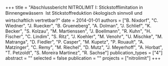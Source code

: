 +++
title = "Abschlussbericht NITROLIMIT I: Stickstofflimitation in Binnengewässern  Ist Stickstoffreduktion ökologisch sinnvoll und wirtschaftlich vertretbar?"
date = 2014-01-01
authors = ["B. Nixdorf", "C. Wiedner", "J. Ruecker", "B. Grueneberg", "A. Dolman", "J. Schlief", "K. Becker", "S. Kolzau", "M. Martienssen", "J. Boellmann", "R. Kuhn", "H. Fischer", "C. Lindim", "S. Ritz", "J. Koehler", "M. Venohr", "U. Mischke", "M. Matranga", "D. Fiedler", "P. Casper", "M. Kupetz", "P. Rouault", "A. Matzinger", "C. Remy", "M. Riechel", "D. Mutz", "J. Meyerhoff", "A. Horbat", "T. Petzoldt", "S. Moreira Martinez", "R. Sachse"]
publication_types = ["4"]
abstract = ""
selected = false
publication = ""
projects = ["nitrolimit"]
+++

